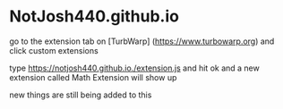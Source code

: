 # NotJosh440.github.io

go to the extension tab on [TurbWarp] (https://www.turbowarp.org) and click custom extensions

type https://notjosh440.github.io./extension.js and hit ok and a new extension called Math Extension will show up

new things are still being added to this
